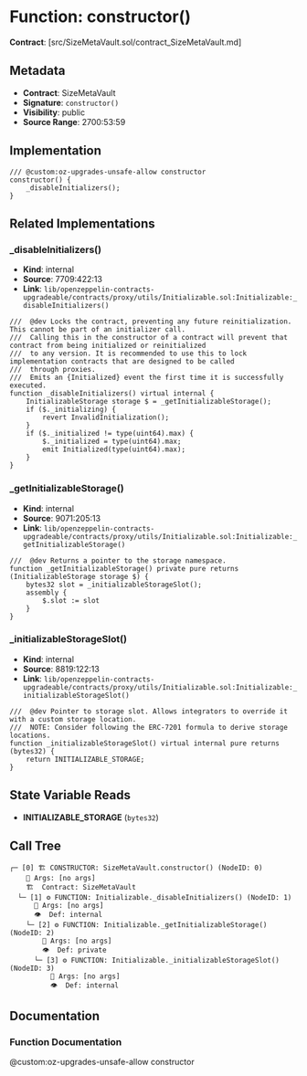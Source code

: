 # Function: constructor()

**Contract**: [src/SizeMetaVault.sol/contract_SizeMetaVault.md]

## Metadata

- **Contract**: SizeMetaVault
- **Signature**: `constructor()`
- **Visibility**: public
- **Source Range**: 2700:53:59

## Implementation

```solidity
/// @custom:oz-upgrades-unsafe-allow constructor
constructor() {
    _disableInitializers();
}
```

## Related Implementations

### _disableInitializers()

- **Kind**: internal
- **Source**: 7709:422:13
- **Link**: `lib/openzeppelin-contracts-upgradeable/contracts/proxy/utils/Initializable.sol:Initializable:_disableInitializers()`

```solidity
///  @dev Locks the contract, preventing any future reinitialization. This cannot be part of an initializer call.
///  Calling this in the constructor of a contract will prevent that contract from being initialized or reinitialized
///  to any version. It is recommended to use this to lock implementation contracts that are designed to be called
///  through proxies.
///  Emits an {Initialized} event the first time it is successfully executed.
function _disableInitializers() virtual internal {
    InitializableStorage storage $ = _getInitializableStorage();
    if ($._initializing) {
        revert InvalidInitialization();
    }
    if ($._initialized != type(uint64).max) {
        $._initialized = type(uint64).max;
        emit Initialized(type(uint64).max);
    }
}
```

### _getInitializableStorage()

- **Kind**: internal
- **Source**: 9071:205:13
- **Link**: `lib/openzeppelin-contracts-upgradeable/contracts/proxy/utils/Initializable.sol:Initializable:_getInitializableStorage()`

```solidity
///  @dev Returns a pointer to the storage namespace.
function _getInitializableStorage() private pure returns (InitializableStorage storage $) {
    bytes32 slot = _initializableStorageSlot();
    assembly {
        $.slot := slot
    }
}
```

### _initializableStorageSlot()

- **Kind**: internal
- **Source**: 8819:122:13
- **Link**: `lib/openzeppelin-contracts-upgradeable/contracts/proxy/utils/Initializable.sol:Initializable:_initializableStorageSlot()`

```solidity
///  @dev Pointer to storage slot. Allows integrators to override it with a custom storage location.
///  NOTE: Consider following the ERC-7201 formula to derive storage locations.
function _initializableStorageSlot() virtual internal pure returns (bytes32) {
    return INITIALIZABLE_STORAGE;
}
```

## State Variable Reads

- **INITIALIZABLE_STORAGE** (`bytes32`)

## Call Tree

```
┌─ [0] 🏗️ CONSTRUCTOR: SizeMetaVault.constructor() (NodeID: 0)
    💬 Args: [no args]
    🏗️  Contract: SizeMetaVault
  └─ [1] ⚙️ FUNCTION: Initializable._disableInitializers() (NodeID: 1)
      💬 Args: [no args]
      👁️  Def: internal
    └─ [2] ⚙️ FUNCTION: Initializable._getInitializableStorage() (NodeID: 2)
        💬 Args: [no args]
        👁️  Def: private
      └─ [3] ⚙️ FUNCTION: Initializable._initializableStorageSlot() (NodeID: 3)
          💬 Args: [no args]
          👁️  Def: internal
```

## Documentation

### Function Documentation

@custom:oz-upgrades-unsafe-allow constructor
